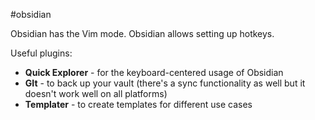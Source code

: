 #obsidian 

Obsidian has the Vim mode.
Obsidian allows setting up hotkeys.

Useful plugins:
- **Quick Explorer** - for the keyboard-centered usage of Obsidian
- **GIt** - to back up your vault (there's a sync functionality as well but it doesn't work well on all platforms)
- **Templater** - to create templates for different use cases